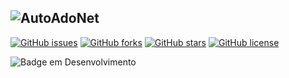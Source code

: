 ![AutoAdoNet](https://user-images.githubusercontent.com/18741973/159269539-678ac171-cf1a-4272-ac90-c779eef9b158.png)
---
[![GitHub issues](https://img.shields.io/github/issues/uareke/AutoAdoNet-)](https://github.com/uareke/AutoAdoNet-/issues)
[![GitHub forks](https://img.shields.io/github/forks/uareke/AutoAdoNet-)](https://github.com/uareke/AutoAdoNet-/network)
[![GitHub stars](https://img.shields.io/github/stars/uareke/AutoAdoNet-)](https://github.com/uareke/AutoAdoNet-/stargazers)
[![GitHub license](https://img.shields.io/github/license/uareke/AutoAdoNet-)](https://github.com/uareke/AutoAdoNet-/blob/main/LICENSE)

![Badge em Desenvolvimento](http://img.shields.io/static/v1?label=STATUS&message=EM%20DESENVOLVIMENTO/EVOLUÇÃO&color=GREEN&style=for-the-badge)
